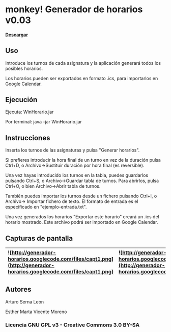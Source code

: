# monkey! Generador de horarios v0.03 #

#### [Descargar](http://generador-horarios.googlecode.com/files/generador-horarios-v0.03.zip) ####


## Uso ##

Introduce los turnos de cada asignatura y la aplicación generará todos los posibles horarios.

Los horarios pueden ser exportados en formato .ics, para importarlos en Google Calendar.


## Ejecución ##


Ejecuta:        WinHorario.jar

Por terminal:   java -jar WinHorario.jar


## Instrucciones ##

Inserta los turnos de las asignaturas y pulsa "Generar horarios".

Si prefieres introducir la hora final de un turno en vez de la duración  pulsa Ctrl+D, o Archivo->Sustituir duración por hora final (es reversible).

Una vez hayas introducido los turnos en la tabla, puedes guardarlos pulsando Ctrl+S, o Archivo->Guardar tabla de turnos.
Para abrirlos, pulsa Ctrl+O, o bien Archivo->Abrir tabla de turnos.

También puedes importar los turnos desde un fichero pulsando Ctrl+I, o Archivo-> Importar fichero de texto.
El formato de entrada es el especificado en "ejemplo-entrada.txt".

Una vez generados los horarios "Exportar este horario" creará un .ics del horario mostrado. Este archivo podrá ser importado en Google Calendar.


## Capturas de pantalla ##

|![http://generador-horarios.googlecode.com/files/capt1.png](http://generador-horarios.googlecode.com/files/capt1.png)|![http://generador-horarios.googlecode.com/files/cap2.png](http://generador-horarios.googlecode.com/files/cap2.png)|
|:--------------------------------------------------------------------------------------------------------------------|:------------------------------------------------------------------------------------------------------------------|


## Autores ##

Arturo Serna León

Esther Marta Vicente Moreno


### Licencia GNU GPL v3    -  Creative Commons 3.0 BY-SA ###
